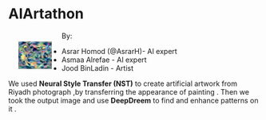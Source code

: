 # AIArtathon

<img src="https://github.com/adweahie/AIArtathon/blob/master/DeepDreamOutPut.jpeg?raw=true" style="float: left; margin: 20px; height: 55px">


By:

* Asrar Homod (@AsrarH)- AI expert
* Asmaa Alrefae - AI expert
* Jood BinLadin -  Artist



We used __Neural Style Transfer (NST)__ to create artificial artwork from Riyadh photograph ,by transferring the appearance of painting . 
Then we took the output image and use __DeepDreem__ to find and enhance patterns on it .
